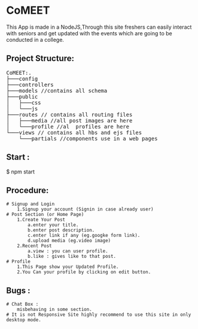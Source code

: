 # CoMEET
This App is made in a NodeJS,Through this site freshers can easily interact with seniors and get updated with the events which are going to be conducted in a college.  
## Project Structure:
<pre>
CoMEET:.
├───config
├───controllers
├───models //contains all schema 
├───public
│   ├───css
│   └───js
├───routes // contains all routing files
│   ├───media //all post images are here
│   └───profile //al  profiles are here
└───views // contains all hbs and ejs files 
    └───partials //components use in a web pages
</pre>
## Start : 
$ npm start
## Procedure:
    # Signup and Login
        1.Signup your account (Signin in case already user)
    # Post Section (or Home Page)
        1.Create Your Post 
            a.enter your title.
            b.enter post description.
            c.enter link if any (eg.googke form link).
            d.upload media (eg.video image)
        2.Recent Post
            a.view : you can user profile.
            b.like : gives like to that post.
    # Profile
        1.This Page show your Updated Profile.
        2.You Can your profile by clicking on edit button.
## Bugs : 
    # Chat Box :
        misbehaving in some section.
    # It is not Responsive Site highly recommend to use this site in only desktop mode.
        
        

